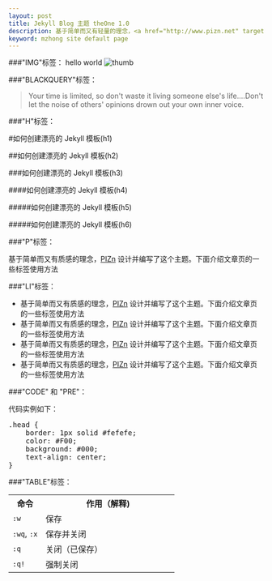 ```yaml
---
layout: post
title: Jekyll Blog 主题 theOne 1.0
description: 基于简单而又有轻量的理念，<a href="http://www.pizn.net" target="_blank">PIZn</a> 设计并编写了这个主题。下面介绍文章页的一些标签使用方法。
keyword: mzhong site default page
---
```


###"IMG"标签：
hello world
<img src="{{ site.url }}/images/yujinxiang.jpeg" alt="thumb" >

###"BLACKQUERY"标签：

> Your time is limited, so don't waste it living someone else's life.…Don't let the noise of others' opinions drown out your own inner voice.

###"H"标签：

#如何创建漂亮的 Jekyll 模板(h1)

##如何创建漂亮的 Jekyll 模板(h2)

###如何创建漂亮的 Jekyll 模板(h3)

####如何创建漂亮的 Jekyll 模板(h4)

#####如何创建漂亮的 Jekyll 模板(h5)

#####如何创建漂亮的 Jekyll 模板(h6)

###"P"标签：

基于简单而又有质感的理念，<a href="http://www.pizn.me" target="_blank">PIZn</a> 设计并编写了这个主题。下面介绍文章页的一些标签使用方法

###"LI"标签：

* 基于简单而又有质感的理念，<a href="http://www.pizn.me" target="_blank">PIZn</a> 设计并编写了这个主题。下面介绍文章页的一些标签使用方法
* 基于简单而又有质感的理念，<a href="http://www.pizn.me" target="_blank">PIZn</a> 设计并编写了这个主题。下面介绍文章页的一些标签使用方法
* 基于简单而又有质感的理念，<a href="http://www.pizn.me" target="_blank">PIZn</a> 设计并编写了这个主题。下面介绍文章页的一些标签使用方法
* 基于简单而又有质感的理念，<a href="http://www.pizn.me" target="_blank">PIZn</a> 设计并编写了这个主题。下面介绍文章页的一些标签使用方法

###"CODE" 和 "PRE"：

代码实例如下：

<pre>
.head {
	border: 1px solid #fefefe;
	color: #F00;
	background: #000;
	text-align: center;
}
</pre>


###"TABLE"标签：

<table width="100%">
	<tbody>
		<tr>
			<th width="20%">命令</th>
			<th width="80%">作用（解释)</th>
		</tr>
		<tr>
			<td>
				<code class="v-code">:w</code>
			</td>
			<td>保存</td>
		</tr>
		<tr>
			<td>
				<code class="v-code">:wq</code>,
				<code class="v-code">:x</code>
			</td>
			<td>保存并关闭</td>
		</tr>
		<tr>
			<td>
				<code class="v-code">:q</code>
			</td>
			<td>关闭（已保存）</td>
		</tr>
		<tr>
			<td>
				<code class="v-code">:q!</code>
			</td>
			<td>强制关闭</td>
		</tr>
	</tbody>
</table>

